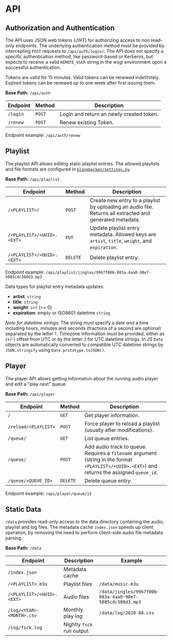 # API

## Authorization and Authentication

The API uses JSON web tokens (JWT) for authorizing access to non read-only endpoints.  The underlying authentication method must be provided by intercepting `POST` requests to `/api/auth/login/`. The API does not specify a specific authentication method, like password-based or Kerberos, but expects to receive a valid `REMOTE_USER` string in the wsgi environment upon a successful authentication.

Tokens are valid for 15 minutes. Valid tokens can be renewed indefinitely. Expired tokens can be renewed up to one week after first issuing them.

**Base Path:** `/api/auth`

Endpoint | Method | Description
---------|--------|------------
`/login` | `POST` | Login and return an newly created token.
`/renew` | `POST` | Renew existing Token.

Endpoint example: `/api/auth/renew`

## Playlist

The playlist API allows editing static playlist entries.  The allowed playlists and file formats are configured in [`klangbecken/settings.py`](../klangbecken/../klangbecken/settings.py).

**Base Path:** `/api/playlist`

Endpoint | Method | Description
---------|--------|------------
`/<PLAYLIST>/`| `POST`| Create new entry to a playlist by uploading an audio file. Returns all extracted and generated metadata.
`/<PLAYLIST>/<UUID>.<EXT>`|  `PUT`|  Update playlist entry metadata. Allowed keys are `artist`, `title`, `weight`, and `expiration`.
`/<PLAYLIST>/<UUID>.<EXT>`| `DELETE` | Delete playlist entry.

Endpoint example: `/api/playlist/jingles/9967f00b-883a-4aa0-98e7-5085cdc380d3.mp3`

Data types for playlist entry metadata updates:
* **artist**: `string`
* **title**: `string`
* **weight**: `int` (>= 0)
* **expiration**: empty or ISO8601 datetime `string`

_Note for datetime strings_: The string _must_ specify a date _and_ a time including hours, minutes and seconds (fractions of a second are optional) separated by the letter `T`. Timezone information _must_ be provided, either as (+/-) offset from UTC or by the letter `Z` for UTC datetime strings. In JS `Date` objects are automatically converted to compatible UTC datetime strings by `JSON.stringify` using `Date.prototype.toJSON()`.

## Player

The player API allows getting information about the running audio player and edit a "play next" queue.

**Base Path:** `/api/player`

Endpoint | Method | Description
---------|--------|------------
`/`| `GET`| Get player information.
`/reload/<PLAYLIST>`| `POST`| Force player to reload a playlist (usually after modifications).
`/queue/` | `GET` | List queue entries.
`/queue/` | `POST` | Add audio track to queue. Requires a `filename` argument (string in the format `<PLAYLIST>/<UUID>.<EXT>`) and returns the assigned `queue_id`.
`/queue/<QUEUE_ID>` | `DELETE` | Delete queue entry.


Endpoint example: `/api/player/queue/15`

## Static Data

`/data` provides read-only access to the data directory containing the audio, playlist and log files. The metadata cache `index.json` speeds up client operation, by removing the need to perform client-side audio file metadata parsing.

**Base Path:** `/data`

Endpoint | Description | Example
---------|-------------|---------
`/index.json` | Metadata cache |
`/<PLAYLIST>.m3u` | Playlist files | `/data/music.m3u`
`/<PLAYLIST>/<UUID>.<EXT>`| Audio files | `/data/jingles/9967f00b-883a-4aa0-98e7-5085cdc380d3.mp3`
`/log/<YEAR>-<MONTH>.csv`| Monthly play log | `/data/log/2020-08.csv`
`/log/fsck.log`| Nightly `fsck` run output |
